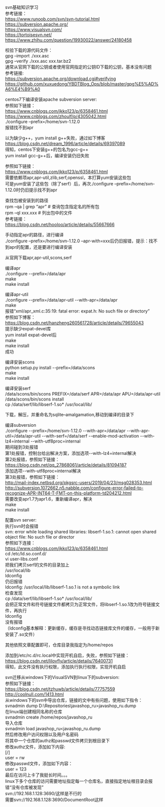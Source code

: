svn基础知识学习  
参考链接：  
https://www.runoob.com/svn/svn-tutorial.html  
https://subversion.apache.org/  
https://www.visualsvn.com/  
https://tortoisesvn.net/  
https://www.zhihu.com/question/19930022/answer/24180458  

校验下载的源代码文件：  
gpg –import ./xxx.asc  
gpg –verify ./xxx.asc xxx.tar.bz2  
通常从官网下载的公钥或者使用官网指定的公钥ID下载的公钥，基本没有问题  
参考链接:  
https://subversion.apache.org/download.cgi#verifying  
https://github.com/xuxuedong/YBDTBlog_Ops/blob/master/gpg%E5%AD%A6%E4%B9%A0  

centos7下编译安装apache subversion server:  
参照如下链接：  
https://www.cnblogs.com/jkko123/p/6358461.html  
https://www.cnblogs.com/zhoulf/p/4305042.html  
./configure –prefix=/home/svn-1.12.0  
报错找不到apr  

以为缺少g++，yum install g++失败，通过如下博客  
https://blog.csdn.net/dream_1996/article/details/69397089  
得知，centos下安装g++的包名为gcc-g++  
yum install gcc-g++后，编译安装仍旧失败  

参照如下链接：  
https://www.cnblogs.com/jkko123/p/6358461.html  
需要依赖项apr,apr-util,zlib,serf,openssl，本打算yum安装这些包  
可是yum安装了这些包（除了serf）后，再次./configure –prefix=/home/svn-1.12.0时仍旧提示找不到apr  

查找包被安装到的路径  
rpm –qa | grep “apr” # 查询包含指定名的所有包  
rpm –ql xxx.xxx # 列出包中的文件  
参考链接：  
https://blog.csdn.net/hooloo/article/details/55667666  

手动指定apr的路径，进行编译  
./configure –prefix=/home/svn-1.12.0 –apr-with=xxx后仍旧报错，提示：找不到apr的配置，还是要进行编译安装  

从官网下载apr,apr-util,scons,serf  

编译apr  
./configure --prefix=/data/apr  
make  
make install  

编译apr-util  
./configure --prefix=/data/apr-util --with-apr=/data/apr  
make  
报错“xml/apr_xml.c:35:19: fatal error: expat.h: No such file or directory”  
参照如下博客：  
https://blog.csdn.net/hanzheng260561728/article/details/79655043  
提示缺少expat-devel库  
yum install expat-devel后  
make  
make install  
成功  

编译安装scons  
python setup.py install --prefix=/data/scons  
make  
make install  

编译安装serf  
/data/scons/bin/scons PREFIX=/data/serf APR=/data/apr APU=/data/apr-util  
/data/scons/bin/scons install  
cp /data/serf/lib/libserf-1.so* /usr/local/lib/  

下载，解压，并重命名为sqlite–amalgamation,移动到编译的目录下  

编译subversion  
./configure --prefix=/home/svn-1.12.0 --with-apr=/data/apr --with-apr-util=/data/apr-util --with-serf=/data/serf --enable-mod-activation --with-lz4=internal --with-utf8proc=internal  
期间碰到3处报错  
第1处报错，控制台给出解决方案，添加选项--with-lz4=internal解决  
第2处报错，参照如下链接：  
https://blog.csdn.net/qq_27868061/article/details/81094187  
添加选项--with-utf8proc=internal解决  
第3处报错，参照如下链接：  
http://mail-index.netbsd.org/pkgsrc-users/2019/04/23/msg028353.html  
http://subversion.1072662.n5.nabble.com/configure-error-failed-to-recognize-APR-INT64-T-FMT-on-this-platform-td204212.html  
需要改变apr1.7为apr1.6，重新编译apr，解决  
make  
make install  

配置svn server:  
执行svn时会报错  
svn: error while loading shared libraries: libserf-1.so.1: cannot open shared object file: No such file or director  
参照如下连接：  
https://www.cnblogs.com/jkko123/p/6358461.html  
cd /etc/ld.so.conf.d/  
vi user-libs.conf  
把我们拷贝serf的文件的目录加上  
/usr/local/lib  
ldconfig  
仍旧报错  
ldconfig: /usr/local/lib/libserf-1.so.1 is not a symbolic link  
检查发现  
cp /data/serf/lib/libserf-1.so* /usr/local/lib/  
会把正常文件和符号链接文件都拷贝为正常文件，将libserf-1.so.1改为符号链接文件，再执行  
ldconfig  
没有报错  
（ldconfig基本解释：更新缓存，缓存是寻找动态链接库文件的缓存，一般用于新安装了.so文件）  

其他依照文章配置即可，仓库目录我指定为/home/repos  

添加到/etc/rc.d/rc.local中实现开机自启，失败，参照如下链接：  
https://blog.csdn.net/lilovfly/article/details/76400731  
得知，此文件没有执行权限，添加执行执行权限，实现开机自启  

svn迁移从windows下的VisualSVN到linux下的subversion:  
参照如下链接：  
https://blog.csdn.net/tzhuwb/article/details/77757559  
http://coolnull.com/1413.html  
从windows下的svn中导出仓库，链接的文中有些问题，使用如下指令：  
svnadmin dump D:\Repositories\javashop_ru>javashop_ru.dump  
在linux端创建相同名称的仓库  
svnadmin create /home/repos/javashop_ru  
导入仓库  
svnadmin load javashop_ru<javashop_ru.dump  
然后修改用户访问权限以及用户名密码  
将其中一个仓库的authz和passwd文件拷贝到根目录下  
修改authz文件，添加如下内容:  
[/]  
user = rw  
修改passwd文件，添加如下内容：  
user = 123  
最后在访问上卡了我挺长时间。。。  
linux下多个仓库的访问需要地址指定每一个仓库名，直接指定地址根目录会报错“没有仓库被发现”  
svn://192.168.1.128:3690/这样是不行的  
需要svn://192.168.1.128:3690/DocumentRoot这样  

